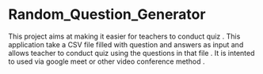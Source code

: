 # Random_Question_Generator

This project aims at making it easier for teachers to conduct quiz .
This application take a CSV file filled with question and answers as input and allows teacher to conduct quiz using the questions in that file .
It is intented to used via google meet or other video conference method .


